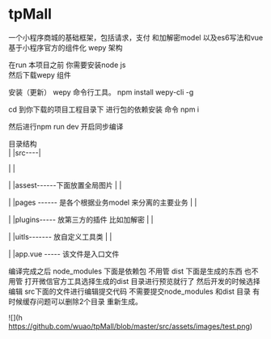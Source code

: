 # tpMall
一个小程序商城的基础框架，包括请求，支付 和加解密model 以及es6写法和vue
基于小程序官方的组件化 wepy 架构

在run 本项目之前 你需要安装node js  
然后下载wepy 组件 


安装（更新） wepy 命令行工具。
npm install wepy-cli -g

cd 到你下载的项目工程目录下
进行包的依赖安装 命令
npm i 

然后进行npm run dev  开启同步编译 

目录结构  
|
|src----|

|       |

|       |assest------下面放置全局图片
|       |

|       |pages ------ 是各个根据业务model 来分离的主要业务
|       |

|       |plugins----- 放第三方的插件 比如加解密 
|       |

|       |uitls------- 放自定义工具类
|       |

|       |app.vue ----- 该文件是入口文件 

 编译完成之后  node_modules 下面是依赖包  不用管 
 dist 下面是生成的东西 也不用管
 打开微信官方工具选择生成的dist 目录进行预览就行了
 然后开发的时候选择编辑 src下面的文件进行编辑提交代码 不需要提交node_modules 和dist 目录 
 有时候缓存问题可以删除2个目录 重新生成。

![](h https://github.com/wuao/tpMall/blob/master/src/assets/images/test.png)
   



